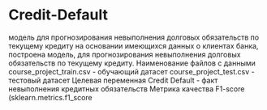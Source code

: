 # Credit-Default
модель для прогнозирования невыполнения долговых обязательств по текущему кредиту
на основании имеющихся данных о клиентах банка, построена модель, для прогнозирования невыполнения долговых обязательств по текущему кредиту.
Наименование файлов с данными
course_project_train.csv - обучающий датасет
course_project_test.csv - тестовый датасет
Целевая переменная
Credit Default - факт невыполнения кредитных обязательств
Метрика качества
F1-score (sklearn.metrics.f1_score
